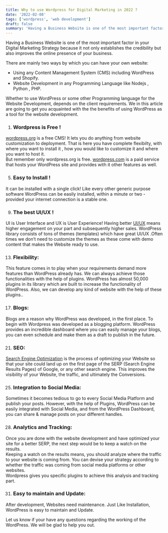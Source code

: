 ```yaml
---
title: Why to use Wordpress for Digital Marketing in 2022 ?
date: '2022-02-08'
tags: ['wordpress', 'web development']
draft: false
summary: 'Having a Business Website is one of the most important factor in your Digital Marketing Strategy because it not only establishes the credibility but also improves the online presence of your business.'
---
```


Having a Business Website is one of the most important factor in your Digital Marketing Strategy because it not only establishes the credibility but also improves the online presence of your business.

There are mainly two ways by which you can have your own website:

-  Using any Content Management System (CMS) including WordPress and Shopify.
-  Website Development in any Programming Language like Nodejs , Python , PHP.

Whether to use WordPress or some other Programming language for the Website Development, depends on the client requirements. We in this article are going to get you acquainted with the the benefits of using WordPress as a tool for the website development.

1. ### Wordpress is Free !

[wordpress.org](https://wordpress.org/) is a free CMS! It lets you do anything from website customization to deployment. That is here you have complete flexibilty, with where you want to install it , how you would like to customize it and where you want to host it.  
But remember only wordpress.org is free. [wordpress.com](https://wordpress.com/) is a paid service that hosts your WordPress site and provides with it other features as well.

5. ### Easy to Install !

It can be installed with a single click! Like every other generic purpose software WordPress can be easily installed, within a minute or two - provided your internet connection is a stable one.

9. ### The best UI/UX !

UI is User Interface and UX is User Experience! Having better [UI/UX](https://wudav.com/services/digital-marketing) means higher engagement on your part and subsequently higher sales. WordPress library consists of tons of themes (templates) which have great UI/UX .Often times we don’t need to customize the themes as these come with demo content that makes the Website ready to use.

13.   ### Flexibility:

This feature comes in to play when your requirements demand more features than WordPress already has. We can always achieve those functionalities with the help of plugins. WordPress has almost 50,000 plugins in its library which are built to increase the functionality of WordPress. Also, we can develop any kind of website with the help of these plugins..

17.   ### Blogs:

Blogs are a reason why WordPress was developed, in the first place. To begin with Wordpress was developed as a blogging platform. WordPress provides an incredible dashboard where you can easily manage your blogs, you can even schedule and make them as a draft to publish in the future.

21.   ### SEO:

[Search Engine Optimization](https://wudav.com/services/digital-marketing) is the process of optimizing your Website so that your site could land up on the first page of the SERP (Search Engine Results Pages) of Google, or any other search engine. This improves the visibility of your Website, the traffic, and ultimately the Conversions.

25.   ### Integration to Social Media:

Sometimes it becomes tedious to go to every Social Media Platform and publish your posts. However, with the help of Plugins, WordPress can be easily integrated with Social Media, and from the WordPress Dashboard, you can share & manage posts on your different handles.

28.   ### Analytics and Tracking:

Once you are done with the website development and have optimized your site for a better SERP, the next step would be to keep a watch on the results.  
Keeping a watch on the results means, you should analyze where the traffic to your website is coming from. You can devise your strategy according to whether the traffic was coming from social media platforms or other websites.  
Wordpress gives you specific plugins to achieve this analysis and tracking part.

31.   ### Easy to maintain and Update:

After development, Websites need maintenance. Just Like Installation, WordPress is easy to maintain and Update.

Let us know if your have any questions regarding the working of the WordPress. We will be glad to help you out.
